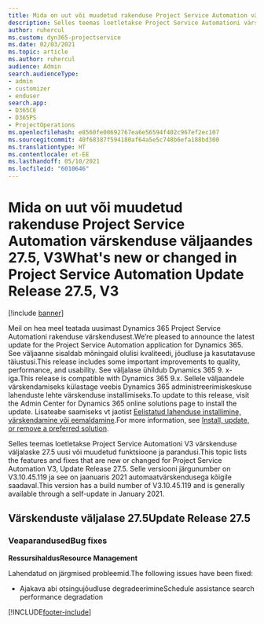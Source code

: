 ```yaml
---
title: Mida on uut või muudetud rakenduse Project Service Automation värskenduse väljaandes 27.5, Hotfix, V3
description: Selles teemas loetletakse Project Service Automationi värskenduse väljalaske 27.5 V3 funktsioonid ja parandused.
author: ruhercul
ms.custom: dyn365-projectservice
ms.date: 02/03/2021
ms.topic: article
ms.author: ruhercul
audience: Admin
search.audienceType:
- admin
- customizer
- enduser
search.app:
- D365CE
- D365PS
- ProjectOperations
ms.openlocfilehash: e8560fe00692767ea6e56594f402c967ef2ec107
ms.sourcegitcommit: 40f68387f594180af64a5e5c748b6efa188bd300
ms.translationtype: HT
ms.contentlocale: et-EE
ms.lasthandoff: 05/10/2021
ms.locfileid: "6010646"
---
```

# <a name="whats-new-or-changed-in-project-service-automation-update-release-275-v3"></a><span data-ttu-id="ed4b5-103">Mida on uut või muudetud rakenduse Project Service Automation värskenduse väljaandes 27.5, V3</span><span class="sxs-lookup"><span data-stu-id="ed4b5-103">What's new or changed in Project Service Automation Update Release 27.5, V3</span></span>

[!include [banner](../includes/psa-now-project-operations.md)]

<span data-ttu-id="ed4b5-104">Meil on hea meel teatada uusimast Dynamics 365 Project Service Automationi rakenduse värskendusest.</span><span class="sxs-lookup"><span data-stu-id="ed4b5-104">We’re pleased to announce the latest update for the Project Service Automation application for Dynamics 365.</span></span> <span data-ttu-id="ed4b5-105">See väljaanne sisaldab mõningaid olulisi kvaliteedi, jõudluse ja kasutatavuse täiustusi.</span><span class="sxs-lookup"><span data-stu-id="ed4b5-105">This release includes some important improvements to quality, performance, and usability.</span></span> <span data-ttu-id="ed4b5-106">See väljalase ühildub Dynamics 365 9. x-iga.</span><span class="sxs-lookup"><span data-stu-id="ed4b5-106">This release is compatible with Dynamics 365 9.x.</span></span> <span data-ttu-id="ed4b5-107">Sellele väljaandele värskendamiseks külastage veebis Dynamics 365 administreerimiskeskuse lahenduste lehte värskenduse installimiseks.</span><span class="sxs-lookup"><span data-stu-id="ed4b5-107">To update to this release, visit the Admin Center for Dynamics 365 online solutions page to install the update.</span></span> <span data-ttu-id="ed4b5-108">Lisateabe saamiseks vt jaotist [Eelistatud lahenduse installimine, värskendamine või eemaldamine](/power-platform/admin/install-remove-preferred-solution).</span><span class="sxs-lookup"><span data-stu-id="ed4b5-108">For more information, see [Install, update, or remove a preferred solution](/power-platform/admin/install-remove-preferred-solution).</span></span>

<span data-ttu-id="ed4b5-109">Selles teemas loetletakse Project Service Automationi V3 värskenduse väljalaske 27.5 uusi või muudetud funktsioone ja parandusi.</span><span class="sxs-lookup"><span data-stu-id="ed4b5-109">This topic lists the features and fixes that are new or changed for Project Service Automation V3, Update Release 27.5.</span></span> <span data-ttu-id="ed4b5-110">Selle versiooni järgunumber on V3.10.45.119 ja see on jaanuaris 2021 automaatvärskendusega kõigile saadaval.</span><span class="sxs-lookup"><span data-stu-id="ed4b5-110">This version has a build number of V3.10.45.119 and is generally available through a self-update in January 2021.</span></span>

## <a name="update-release-275"></a><span data-ttu-id="ed4b5-111">Värskenduste väljalase 27.5</span><span class="sxs-lookup"><span data-stu-id="ed4b5-111">Update Release 27.5</span></span>

### <a name="bug-fixes"></a><span data-ttu-id="ed4b5-112">Veaparandused</span><span class="sxs-lookup"><span data-stu-id="ed4b5-112">Bug fixes</span></span>


<span data-ttu-id="ed4b5-113">**Ressursihaldus**</span><span class="sxs-lookup"><span data-stu-id="ed4b5-113">**Resource Management**</span></span>

<span data-ttu-id="ed4b5-114">Lahendatud on järgmised probleemid.</span><span class="sxs-lookup"><span data-stu-id="ed4b5-114">The following issues have been fixed:</span></span>

- <span data-ttu-id="ed4b5-115">Ajakava abi otsingujõudluse degradeerimine</span><span class="sxs-lookup"><span data-stu-id="ed4b5-115">Schedule assistance search performance degradation</span></span>


[!INCLUDE[footer-include](../includes/footer-banner.md)]